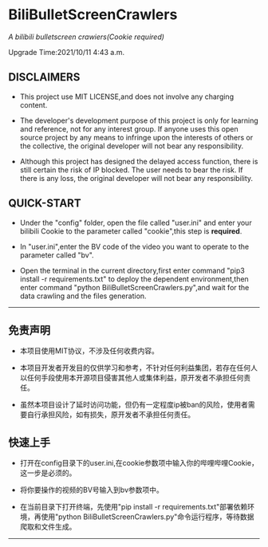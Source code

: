 # BiliBulletScreenCrawlers

*A bilibili bulletscreen crawiers(Cookie required)*

Upgrade Time:2021/10/11 4:43 a.m.

## **DISCLAIMERS**

- This project use MIT LICENSE,and does not involve any charging content.  

- The developer's development purpose of this project is only for learning and reference, not for any interest group. If anyone uses this open source project by any means to infringe upon the interests of others or the collective, the original developer will not bear any responsibility.  

- Although this project has designed the delayed access function, there is still certain the risk of IP blocked. The user needs to bear the risk. If there is any loss, the original developer will not bear any responsibility.

## QUICK-START

- Under the "config" folder, open the file called "user.ini" and enter your bilibili Cookie to the parameter called "cookie",this step is **required**.  
  
- In "user.ini",enter the BV code of the video you want to operate to the parameter called "bv".  

- Open the terminal in the current directory,first enter command "pip3 install -r requirements.txt" to deploy the dependent environment,then enter command "python BiliBulletScreenCrawlers.py",and wait for the data crawling and the files generation.

___

## **免责声明**

- 本项目使用MIT协议，不涉及任何收费内容。  
  
- 本项目开发者开发目的仅供学习和参考，不针对任何利益集团，若存在任何人以任何手段使用本开源项目侵害其他人或集体利益，原开发者不承担任何责任。

- 虽然本项目设计了延时访问功能，但仍有一定程度ip被ban的风险，使用者需要自行承担风险，如有损失，原开发者不承担任何责任。

## 快速上手

- 打开在config目录下的user.ini,在cookie参数项中输入你的哔哩哔哩Cookie，这一步是必须的。  

- 将你要操作的视频的BV号输入到bv参数项中。

- 在当前目录下打开终端，先使用"pip install -r requirements.txt"部署依赖环境，再使用"python BiliBulletScreenCrawlers.py"命令运行程序，等待数据爬取和文件生成。

___
